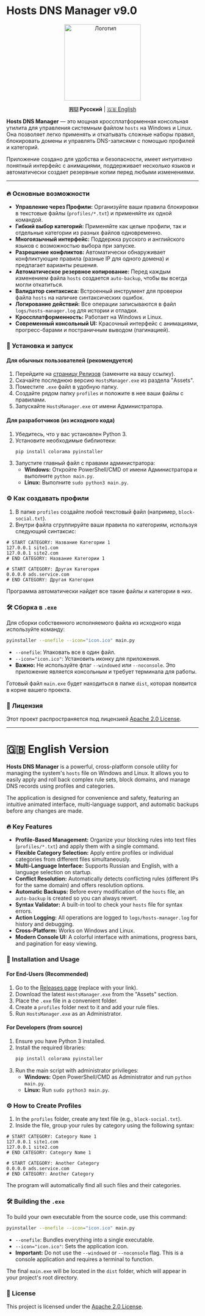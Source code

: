 # Hosts DNS Manager v9.0

<p align="center">
  <img src="https://storage.googleapis.com/gemini-prod/images/425a1768-45a9-4581-9b88-51f6630f9c2d.png" alt="Логотип" width="200"/>
</p>

<p align="center">
  <strong>🇷🇺 Русский</strong> | <a href="#eng-version">🇬🇧 English</a>
</p>

**Hosts DNS Manager** — это мощная кроссплатформенная консольная утилита для управления системным файлом `hosts` на Windows и Linux. Она позволяет легко применять и откатывать сложные наборы правил, блокировать домены и управлять DNS-записями с помощью профилей и категорий.

Приложение создано для удобства и безопасности, имеет интуитивно понятный интерфейс с анимациями, поддерживает несколько языков и автоматически создает резервные копии перед любыми изменениями.

---

### 🔥 Основные возможности

* **Управление через Профили:** Организуйте ваши правила блокировки в текстовые файлы (`profiles/*.txt`) и применяйте их одной командой.
* **Гибкий выбор категорий:** Применяйте как целые профили, так и отдельные категории из разных файлов одновременно.
* **Многоязычный интерфейс:** Поддержка русского и английского языков с возможностью выбора при запуске.
* **Разрешение конфликтов:** Автоматически обнаруживает конфликтующие правила (разные IP для одного домена) и предлагает варианты решения.
* **Автоматическое резервное копирование:** Перед каждым изменением файла `hosts` создается `auto-backup`, чтобы вы всегда могли откатиться.
* **Валидатор синтаксиса:** Встроенный инструмент для проверки файла `hosts` на наличие синтаксических ошибок.
* **Логирование действий:** Все операции записываются в файл `logs/hosts-manager.log` для истории и отладки.
* **Кроссплатформенность:** Работает на Windows и Linux.
* **Современный консольный UI:** Красочный интерфейс с анимациями, прогресс-барами и постраничным выводом (пагинацией).

### 🚀 Установка и запуск

#### Для обычных пользователей (рекомендуется)

1. Перейдите на [страницу Релизов](https://github.com/YOUR_LOGIN/Hosts_DNS/releases) (замените на вашу ссылку).
2. Скачайте последнюю версию `HostsManager.exe` из раздела "Assets".
3. Поместите `.exe` файл в удобную папку.
4. Создайте рядом папку `profiles` и положите в нее ваши файлы с правилами.
5. Запускайте `HostsManager.exe` от имени Администратора.

#### Для разработчиков (из исходного кода)

1. Убедитесь, что у вас установлен Python 3.
2. Установите необходимые библиотеки:
   ```bash
   pip install colorama pyinstaller
   ```
3. Запустите главный файл с правами администратора:
   * **Windows:** Откройте PowerShell/CMD от имени Администратора и выполните `python main.py`.
   * **Linux:** Выполните `sudo python3 main.py`.

### ⚙️ Как создавать профили

1. В папке `profiles` создайте любой текстовый файл (например, `block-social.txt`).
2. Внутри файла сгруппируйте ваши правила по категориям, используя следующий синтаксис:

```
# START CATEGORY: Название Категории 1
127.0.0.1 site1.com
127.0.0.1 site2.com
# END CATEGORY: Название Категории 1

# START CATEGORY: Другая Категория
0.0.0.0 ads.service.com
# END CATEGORY: Другая Категория
```

Программа автоматически найдет все такие файлы и категории в них.

### 🛠️ Сборка в `.exe`

Для сборки собственного исполняемого файла из исходного кода используйте команду:

```bash
pyinstaller --onefile --icon="icon.ico" main.py
```

* `--onefile`: Упаковать все в один файл.
* `--icon="icon.ico"`: Установить иконку для приложения.
* **Важно:** Не используйте флаг `--windowed` или `--noconsole`. Это приложение является консольным и требует терминала для работы.

Готовый файл `main.exe` будет находиться в папке `dist`, которая появится в корне вашего проекта.

### 📄 Лицензия

Этот проект распространяется под лицензией [Apache 2.0 License](LICENSE).

---

# <a name="eng-version"></a>🇬🇧 English Version

**Hosts DNS Manager** is a powerful, cross-platform console utility for managing the system's `hosts` file on Windows and Linux. It allows you to easily apply and roll back complex rule sets, block domains, and manage DNS records using profiles and categories.

The application is designed for convenience and safety, featuring an intuitive animated interface, multi-language support, and automatic backups before any changes are made.

### 🔥 Key Features

* **Profile-Based Management:** Organize your blocking rules into text files (`profiles/*.txt`) and apply them with a single command.
* **Flexible Category Selection:** Apply entire profiles or individual categories from different files simultaneously.
* **Multi-Language Interface:** Supports Russian and English, with a language selection on startup.
* **Conflict Resolution:** Automatically detects conflicting rules (different IPs for the same domain) and offers resolution options.
* **Automatic Backups:** Before every modification of the `hosts` file, an `auto-backup` is created so you can always revert.
* **Syntax Validator:** A built-in tool to check your `hosts` file for syntax errors.
* **Action Logging:** All operations are logged to `logs/hosts-manager.log` for history and debugging.
* **Cross-Platform:** Works on Windows and Linux.
* **Modern Console UI:** A colorful interface with animations, progress bars, and pagination for easy viewing.

### 🚀 Installation and Usage

#### For End-Users (Recommended)

1. Go to the [Releases page](https://github.com/YOUR_LOGIN/Hosts_DNS/releases) (replace with your link).
2. Download the latest `HostsManager.exe` from the "Assets" section.
3. Place the `.exe` file in a convenient folder.
4. Create a `profiles` folder next to it and add your rule files.
5. Run `HostsManager.exe` as an Administrator.

#### For Developers (from source)

1. Ensure you have Python 3 installed.
2. Install the required libraries:
   ```bash
   pip install colorama pyinstaller
   ```
3. Run the main script with administrator privileges:
   * **Windows:** Open PowerShell/CMD as Administrator and run `python main.py`.
   * **Linux:** Run `sudo python3 main.py`.

### ⚙️ How to Create Profiles

1. In the `profiles` folder, create any text file (e.g., `block-social.txt`).
2. Inside the file, group your rules by category using the following syntax:

```
# START CATEGORY: Category Name 1
127.0.0.1 site1.com
127.0.0.1 site2.com
# END CATEGORY: Category Name 1

# START CATEGORY: Another Category
0.0.0.0 ads.service.com
# END CATEGORY: Another Category
```

The program will automatically find all such files and their categories.

### 🛠️ Building the `.exe`

To build your own executable from the source code, use this command:

```bash
pyinstaller --onefile --icon="icon.ico" main.py
```

* `--onefile`: Bundles everything into a single executable.
* `--icon="icon.ico"`: Sets the application icon.
* **Important:** Do not use the `--windowed` or `--noconsole` flag. This is a console application and requires a terminal to function.

The final `main.exe` will be located in the `dist` folder, which will appear in your project's root directory.

### 📄 License

This project is licensed under the [Apache 2.0 License](LICENSE).
